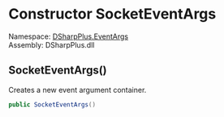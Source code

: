 # Constructor SocketEventArgs

Namespace: [DSharpPlus.EventArgs](DSharpPlus.EventArgs.md)  
Assembly: DSharpPlus.dll

## <a id="DSharpPlus_EventArgs_SocketEventArgs__ctor"></a>SocketEventArgs\(\)

Creates a new event argument container.

```csharp
public SocketEventArgs()
```

